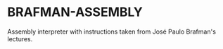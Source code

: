# BRAFMAN-ASSEMBLY
Assembly interpreter with instructions taken from José Paulo Brafman's lectures.
